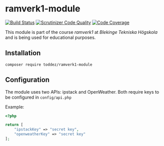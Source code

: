 # ramverk1-module

[![Build Status](https://travis-ci.org/Toddez/ramverk1-module.svg?branch=main)](https://travis-ci.org/Toddez/ramverk1-module)
[![Scrutinizer Code Quality](https://scrutinizer-ci.com/g/Toddez/ramverk1-module/badges/quality-score.png?b=main)](https://scrutinizer-ci.com/g/Toddez/ramverk1-module/?branch=main)
[![Code Coverage](https://scrutinizer-ci.com/g/Toddez/ramverk1-module/badges/coverage.png?b=main)](https://scrutinizer-ci.com/g/Toddez/ramverk1-module/?branch=main)

This module is part of the course *ramverk1* at *Blekinge Tekniska Högskola* and is being used for educational purposes.

## Installation

``composer require toddez/ramverk1-module``

## Configuration
The module uses two APIs: ipstack and OpenWeather. Both require keys to be configured in ``config/api.php``  

Example:
```php
<?php

return [
    "ipstackKey" => "secret key",
    "openweatherKey" => "secret key"
];
```
